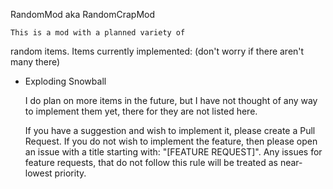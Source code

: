 RandomMod aka RandomCrapMod


	This is a mod with a planned variety of
random items. Items currently implemented: (don't worry if there aren't many there)

* Exploding Snowball

	I do plan on more items in the future, but
I have not thought of any way to implement them yet,
there for they are not listed here.

	If you have a suggestion and wish to 
implement it, please create a Pull Request. If
you do not wish to implement the feature, then 
please open an issue with a title starting with:
"[FEATURE REQUEST]". Any issues for feature requests,
that do not follow this rule will be treated as 
near-lowest priority. 
